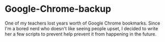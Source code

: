 # Google-Chrome-backup
One of my teachers lost years worth of Google Chrome bookmarks. Since I'm a bored nerd who doesn't like seeing people upset, I decided to write her a few scripts to prevent help prevent it from happening in the future.
